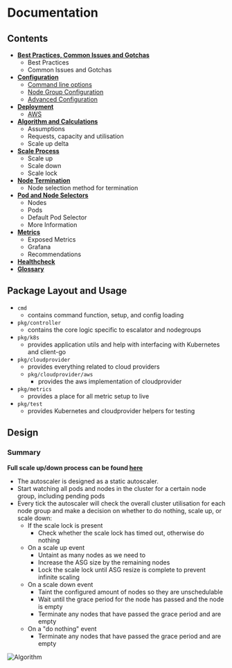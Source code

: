 # Documentation

## Contents

- [**Best Practices, Common Issues and Gotchas**](./best-practices-issues-gotchas.md)
    - Best Practices
    - Common Issues and Gotchas
- [**Configuration**](./configuration/README.md)
    - [Command line options](./configuration/command-line.md)
    - [Node Group Configuration](./configuration/nodegroup.md)
    - [Advanced Configuration](./configuration/advanced-configuration.md)
- [**Deployment**](./deployment/README.md)
    - [AWS](./deployment/aws/README.md)
- [**Algorithm and Calculations**](./calculations.md)
    - Assumptions
    - Requests, capacity and utilisation
    - Scale up delta
- [**Scale Process**](./scale-process.md)
    - Scale up
    - Scale down
    - Scale lock
- [**Node Termination**](./node-termination.md)
    - Node selection method for termination
- [**Pod and Node Selectors**](./pod-node-selectors.md)
    - Nodes
    - Pods
    - Default Pod Selector
    - More Information
- [**Metrics**](./metrics.md)
    - Exposed Metrics
    - Grafana
    - Recommendations
- [**Healthcheck**](./healthcheck.md)
- [**Glossary**](./glossary.md)
        
## Package Layout and Usage

- `cmd`
    - contains command function, setup, and config loading
- `pkg/controller`
    - contains the core logic specific to escalator and nodegroups
- `pkg/k8s`
    - provides application utils and help with interfacing with Kubernetes and client-go
- `pkg/cloudprovider`
    - provides everything related to cloud providers
    - `pkg/cloudprovider/aws`
      - provides the aws implementation of cloudprovider
- `pkg/metrics`
    - provides a place for all metric setup to live
- `pkg/test`
    - provides Kubernetes and cloudprovider helpers for testing

## Design

### Summary

**Full scale up/down process can be found [here](./scale-process.md)**

- The autoscaler is designed as a static autoscaler. 
- Start watching all pods and nodes in the cluster for a certain node group, including pending pods
- Every tick the autoscaler will check the overall cluster utilisation for each node group and make a decision on 
  whether to do nothing, scale up, or scale down:
    - If the scale lock is present
        - Check whether the scale lock has timed out, otherwise do nothing
    - On a scale up event
        - Untaint as many nodes as we need to
        - Increase the ASG size by the remaining nodes
        - Lock the scale lock until ASG resize is complete to prevent infinite scaling
    - On a scale down event
        - Taint the configured amount of nodes so they are unschedulable
        - Wait until the grace period for the node has passed and the node is empty
        - Terminate any nodes that have passed the grace period and are empty
    - On a "do nothing" event
        - Terminate any nodes that have passed the grace period and are empty

![Algorithm](./Algorithm.png)

